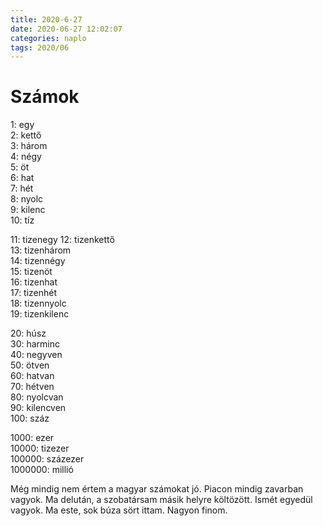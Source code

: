 ```yaml
---
title: 2020-6-27
date: 2020-06-27 12:02:07
categories: naplo
tags: 2020/06
---
```

# Számok

1: egy  
2: kettő  
3: három  
4: négy  
5: öt  
6: hat  
7: hét  
8: nyolc  
9: kilenc  
10: tíz  

11: tizenegy
12: tizenkettő  
13: tizenhárom  
14: tizennégy  
15: tizenöt  
16: tizenhat  
17: tizenhét  
18: tizennyolc  
19: tizenkilenc  

20: húsz  
30: harminc  
40: negyven  
50: ötven  
60: hatvan  
70: hétven  
80: nyolcvan  
90: kilencven  
100: száz

1000: ezer  
10000: tizezer  
100000: százezer  
1000000: millió

Még mindig nem értem a magyar számokat jó. Piacon mindig zavarban vagyok. Ma delután, a szobatársam másik helyre költözött. Ismét egyedül vagyok. Ma este, sok búza sört ittam. Nagyon finom.